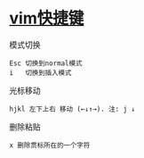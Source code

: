 [vim快捷键](http://blog.csdn.net/niushuai666/article/details/7275406)
==

模式切换

    Esc 切换到normal模式
    i   切换到插入模式

光标移动

    hjkl 左下上右 移动 (←↓↑→). 注: j ↓

删除粘贴

    x 删除贯标所在的一个字符
